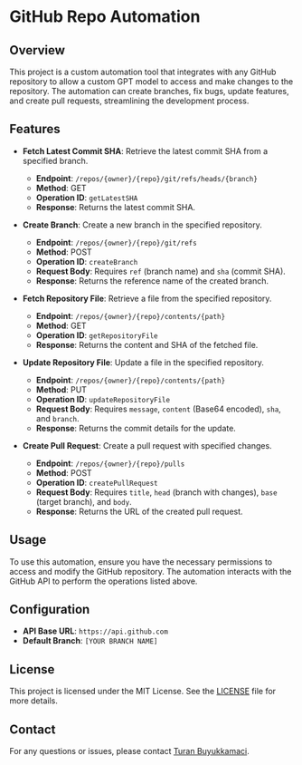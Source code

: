 # GitHub Repo Automation

## Overview

This project is a custom automation tool that integrates with any GitHub repository to allow a custom GPT model to access and make changes to the repository. The automation can create branches, fix bugs, update features, and create pull requests, streamlining the development process.

## Features

- **Fetch Latest Commit SHA**: Retrieve the latest commit SHA from a specified branch.
  - **Endpoint**: `/repos/{owner}/{repo}/git/refs/heads/{branch}`
  - **Method**: GET
  - **Operation ID**: `getLatestSHA`
  - **Response**: Returns the latest commit SHA.

- **Create Branch**: Create a new branch in the specified repository.
  - **Endpoint**: `/repos/{owner}/{repo}/git/refs`
  - **Method**: POST
  - **Operation ID**: `createBranch`
  - **Request Body**: Requires `ref` (branch name) and `sha` (commit SHA).
  - **Response**: Returns the reference name of the created branch.

- **Fetch Repository File**: Retrieve a file from the specified repository.
  - **Endpoint**: `/repos/{owner}/{repo}/contents/{path}`
  - **Method**: GET
  - **Operation ID**: `getRepositoryFile`
  - **Response**: Returns the content and SHA of the fetched file.

- **Update Repository File**: Update a file in the specified repository.
  - **Endpoint**: `/repos/{owner}/{repo}/contents/{path}`
  - **Method**: PUT
  - **Operation ID**: `updateRepositoryFile`
  - **Request Body**: Requires `message`, `content` (Base64 encoded), `sha`, and `branch`.
  - **Response**: Returns the commit details for the update.

- **Create Pull Request**: Create a pull request with specified changes.
  - **Endpoint**: `/repos/{owner}/{repo}/pulls`
  - **Method**: POST
  - **Operation ID**: `createPullRequest`
  - **Request Body**: Requires `title`, `head` (branch with changes), `base` (target branch), and `body`.
  - **Response**: Returns the URL of the created pull request.

## Usage

To use this automation, ensure you have the necessary permissions to access and modify the GitHub repository. The automation interacts with the GitHub API to perform the operations listed above.

## Configuration

- **API Base URL**: `https://api.github.com`
- **Default Branch**: `[YOUR BRANCH NAME]`

## License

This project is licensed under the MIT License. See the [LICENSE](LICENSE) file for more details.

## Contact

For any questions or issues, please contact [Turan Buyukkamaci](mailto:turancancontact@gmail.com).

